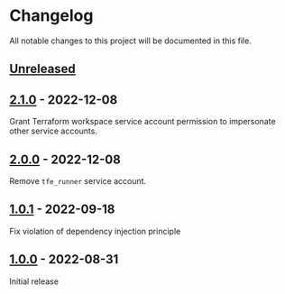 # Changelog

All notable changes to this project will be documented in this file.

## [Unreleased]

## [2.1.0] - 2022-12-08

Grant Terraform workspace service account permission to impersonate other service accounts.

## [2.0.0] - 2022-12-08

Remove `tfe_runner` service account.

## [1.0.1] - 2022-09-18

Fix violation of dependency injection principle

## [1.0.0] - 2022-08-31

Initial release

[Unreleased]: https://github.com/nephosolutions/terraform-google-tfe-workspace/compare/v2.1.0...HEAD
[2.1.0]: https://github.com/nephosolutions/terraform-google-tfe-workspace/releases/tag/v2.1.0
[2.0.0]: https://github.com/nephosolutions/terraform-google-tfe-workspace/releases/tag/v2.0.0
[1.0.1]: https://github.com/nephosolutions/terraform-google-tfe-workspace/releases/tag/v1.0.1
[1.0.0]: https://github.com/nephosolutions/terraform-google-tfe-workspace/releases/tag/v1.0.0
